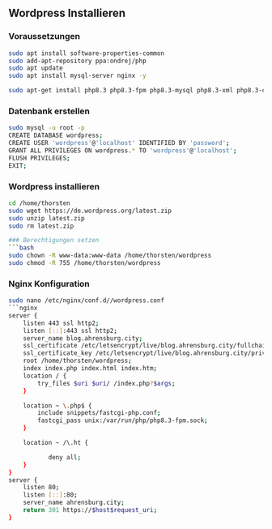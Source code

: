 ## Wordpress Installieren
### Voraussetzungen
```bash
sudo apt install software-properties-common
sudo add-apt-repository ppa:ondrej/php
sudo apt update
sudo apt install mysql-server nginx -y

sudo apt-get install php8.3 php8.3-fpm php8.3-mysql php8.3-xml php8.3-curl php8.3-gd php8.3-mbstring php8.3-xmlrpc php8.3-zip php8.3-intl -y
```
### Datenbank erstellen
```bash
sudo mysql -u root -p
CREATE DATABASE wordpress;
CREATE USER 'wordpress'@'localhost' IDENTIFIED BY 'password';
GRANT ALL PRIVILEGES ON wordpress.* TO 'wordpress'@'localhost';
FLUSH PRIVILEGES;
EXIT;
```
### Wordpress installieren
```bash
cd /home/thorsten
sudo wget https://de.wordpress.org/latest.zip
sudo unzip latest.zip
sudo rm latest.zip

### Berechtigungen setzen
```bash
sudo chown -R www-data:www-data /home/thorsten/wordpress
sudo chmod -R 755 /home/thorsten/wordpress
```
### Nginx Konfiguration
```bash
sudo nano /etc/nginx/conf.d//wordpress.conf
```nginx
server {
    listen 443 ssl http2;
    listen [::]:443 ssl http2;
    server_name blog.ahrensburg.city;
    ssl_certificate /etc/letsencrypt/live/blog.ahrensburg.city/fullchain.pem;
    ssl_certificate_key /etc/letsencrypt/live/blog.ahrensburg.city/privkey.pem;
    root /home/thorsten/wordpress;
    index index.php index.html index.htm;
    location / {
        try_files $uri $uri/ /index.php?$args;
    }

    location ~ \.php$ {
        include snippets/fastcgi-php.conf;
        fastcgi_pass unix:/var/run/php/php8.3-fpm.sock;
    }

    location ~ /\.ht {

           deny all;
    }
}
server {
    listen 80;
    listen [::]:80;
    server_name ahrensburg.city;
    return 301 https://$host$request_uri;
}
```